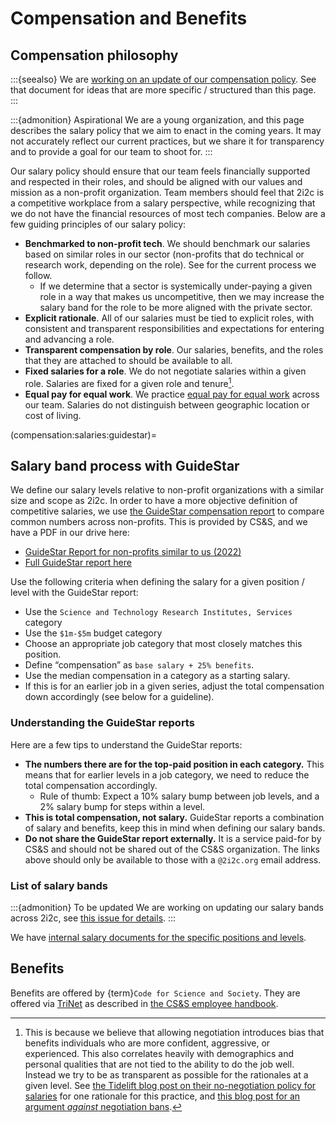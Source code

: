# Compensation and Benefits

## Compensation philosophy

:::{seealso}
We are [working on an update of our compensation policy](https://docs.google.com/document/d/1Ixkg-YgeTO-Xc9neQHIlTHa7psyhlFHQQCSfCr-K0cQ/edit#).
See that document for ideas that are more specific / structured than this page.
:::

:::{admonition} Aspirational
We are a young organization, and this page describes the salary policy that we aim to enact in the coming years.
It may not accurately reflect our current practices, but we share it for transparency and to provide a goal for our team to shoot for.
:::

Our salary policy should ensure that our team feels financially supported and respected in their roles, and should be aligned with our values and mission as a non-profit organization.
Team members should feel that 2i2c is a competitive workplace from a salary perspective, while recognizing that we do not have the financial resources of most tech companies.
Below are a few guiding principles of our salary policy:

- **Benchmarked to non-profit tech**. We should benchmark our salaries based on similar roles in our sector (non-profits that do technical or research work, depending on the role). See [](compensation:salaries:guidestar) for the current process we follow.
  - If we determine that a sector is systemically under-paying a given role in a way that makes us uncompetitive, then we may increase the salary band for the role to be more aligned with the private sector.
- **Explicit rationale**. All of our salaries must be tied to explicit roles, with consistent and transparent responsibilities and expectations for entering and advancing a role.
- **Transparent compensation by role**. Our salaries, benefits, and the roles that they are attached to should be available to all.
- **Fixed salaries for a role**. We do not negotiate salaries within a given role.
  Salaries are fixed for a given role and tenure[^tidelift].
- **Equal pay for equal work**. We practice [equal pay for equal work](https://en.wikipedia.org/wiki/Equal_pay_for_equal_work) across our team. Salaries do not distinguish between geographic location or cost of living.

[^tidelift]: This is because we believe that allowing negotiation introduces bias that benefits individuals who are more confident, aggressive, or experienced. This also correlates heavily with demographics and personal qualities that are not tied to the ability to do the job well. Instead we try to be as transparent as possible for the rationales at a given level. See [the Tidelift blog post on their no-negotiation policy for salaries](https://blog.tidelift.com/why-we-have-a-no-negotiation-policy-at-tidelift) for one rationale for this practice, and [this blog post for an argument *against* negotiation bans](https://www.shrm.org/hr-today/news/hr-magazine/Pages/0915-salary-negotiation-bans.aspx).

(compensation:salaries:guidestar)=
## Salary band process with GuideStar

We define our salary levels relative to non-profit organizations with a similar size and scope as 2i2c.
In order to have a more objective definition of competitive salaries, we use [the GuideStar compensation report](https://www.guidestar.org/) to compare common numbers across non-profits.
This is provided by CS&S, and we have a PDF in our drive here:

- [GuideStar Report for non-profits similar to us (2022)](https://drive.google.com/open?id=10oxQ9fHGUjzxvxGOgMZbnOKUHzmF1ggK&authuser=choldgraf%402i2c.org&usp=drive_fs)
- [Full GuideStar report here](https://drive.google.com/open?id=1s7YwEAIlHXQ-Jh3rIQjaGAr4Qkx8lulu&authuser=choldgraf%402i2c.org&usp=drive_fs)

Use the following criteria when defining the salary for a given position / level with the GuideStar report:

- Use the `Science and Technology Research Institutes, Services` category
- Use the `$1m-$5m` budget category
- Choose an appropriate job category that most closely matches this position.
- Define “compensation” as `base salary + 25% benefits`.
- Use the median compensation in a category as a starting salary.
- If this is for an earlier job in a given series, adjust the total compensation down accordingly (see below for a guideline).

### Understanding the GuideStar reports

Here are a few tips to understand the GuideStar reports:

- **The numbers there are for the top-paid position in each category.** This means that for earlier levels in a job category, we need to reduce the total compensation accordingly.
  - Rule of thumb: Expect a 10% salary bump between job levels, and a 2% salary bump for steps within a level.
- **This is total compensation, not salary.** GuideStar reports a combination of salary and benefits, keep this in mind when defining our salary bands.
- **Do not share the GuideStar report externally.** It is a service paid-for by CS&S and should not be shared out of the CS&S organization. The links above should only be available to those with a `@2i2c.org` email address.

### List of salary bands

:::{admonition} To be updated
We are working on updating our salary bands across 2i2c, see [this issue for details](https://github.com/2i2c-org/meta/issues/171).
:::

We have [internal salary documents for the specific positions and levels](https://docs.google.com/spreadsheets/d/1JZaudP91jABvlKof_A1EUHJAXa7DywLSG69PpQi-Cck/edit?usp=sharing).

## Benefits

Benefits are offered by {term}`Code for Science and Society`.
They are offered via [TriNet](https://www.trinet.com/) as described in [the CS&S employee handbook](https://drive.google.com/file/d/1anHo8P09gjGLnUfGj2ceSDxvJTYwMeS1/view?usp=sharing).
